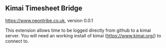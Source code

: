 ## Kimai Timesheet Bridge

https://www.neontribe.co.uk, version 0.0.1

This extension allows time to be logged directly from github to a kimai server.  You will need an working install of kimai (https://www.kimai.org/) to connect to.
